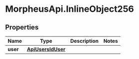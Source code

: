 # MorpheusApi.InlineObject256

## Properties

Name | Type | Description | Notes
------------ | ------------- | ------------- | -------------
**user** | [**ApiUsersIdUser**](ApiUsersIdUser.md) |  | 


